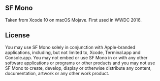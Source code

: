 ## SF Mono
Taken from Xcode 10 on macOS Mojave. First used in WWDC 2016.

## License
You may use SF Mono solely in conjunction with Apple-branded applications, including, but not limited to, Xcode, Terminal.app and Console.app. You may not embed or use SF Mono in or with any other software applications or programs or other products and you may not use SF Mono to create, develop, display or otherwise distribute any content, documentation, artwork or any other work product.
